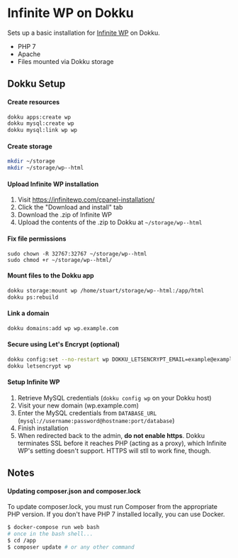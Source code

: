# Infinite WP on Dokku

Sets up a basic installation for [Infinite WP](https://infinitewp.com/) on Dokku.

* PHP 7
* Apache
* Files mounted via Dokku storage

## Dokku Setup

#### Create resources

```bash
dokku apps:create wp
dokku mysql:create wp
dokku mysql:link wp wp
```

#### Create storage

```bash
mkdir ~/storage
mkdir ~/storage/wp--html
```

#### Upload Infinite WP installation

1. Visit https://infinitewp.com/cpanel-installation/
2. Click the "Download and install" tab
3. Download the .zip of Infinite WP
4. Upload the contents of the .zip to Dokku at `~/storage/wp--html`

#### Fix file permissions

```
sudo chown -R 32767:32767 ~/storage/wp--html
sudo chmod +r ~/storage/wp--html/
```

#### Mount files to the Dokku app

```bash
dokku storage:mount wp /home/stuart/storage/wp--html:/app/html
dokku ps:rebuild
```

#### Link a domain

```bash
dokku domains:add wp wp.example.com
```

#### Secure using Let's Encrypt (optional)

```bash
dokku config:set --no-restart wp DOKKU_LETSENCRYPT_EMAIL=example@example.com
dokku letsencrypt wp
```

#### Setup Infinite WP

1. Retrieve MySQL credentials (`dokku config wp` on your Dokku host)
2. Visit your new domain (wp.example.com)
3. Enter the MySQL credentials from `DATABASE_URL` (`mysql://username:password@hostname:port/database`)
4. Finish installation
5. When redirected back to the admin, **do not enable https**. Dokku terminates SSL before it reaches PHP (acting as a proxy), which Infinite WP's setting doesn't support. HTTPS will stll to work fine, though.

## Notes

#### Updating composer.json and composer.lock

To update composer.lock, you must run Composer from the appropriate PHP version. If you don't have PHP 7 installed locally, you can use Docker.

```bash
$ docker-compose run web bash
# once in the bash shell...
$ cd /app
$ composer update # or any other command
```

